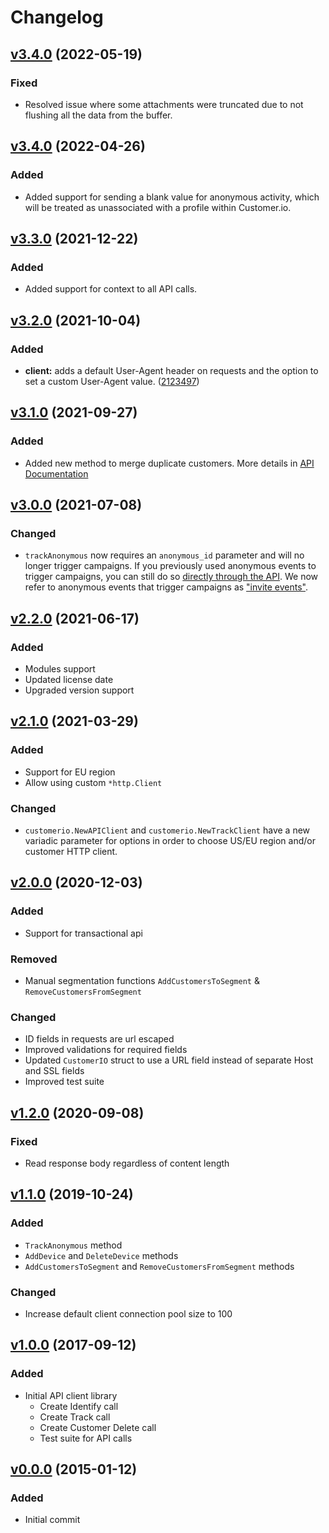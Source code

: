# Changelog

## [v3.4.0](https://github.com/customerio/go-customerio/compare/v3.4.0...v3.4.1) (2022-05-19)
### Fixed
- Resolved issue where some attachments were truncated due to not flushing all the data from the buffer.

## [v3.4.0](https://github.com/customerio/go-customerio/compare/v3.3.0...v3.4.0) (2022-04-26)
### Added
- Added support for sending a blank value for anonymous activity, which will be treated as unassociated with a profile within Customer.io.

## [v3.3.0](https://github.com/customerio/go-customerio/compare/v.3.2.0...v3.3.0) (2021-12-22)
### Added
- Added support for context to all API calls.

## [v3.2.0](https://github.com/customerio/go-customerio/compare/v3.1.0...v.3.2.0) (2021-10-04)
### Added
- **client:** adds a default User-Agent header on requests and the option to set a custom User-Agent value. ([2123497](https://github.com/customerio/go-customerio/commit/212349768ba234d6c4ad3684aa6450f770f35cb8))

## [v3.1.0](https://github.com/customerio/go-customerio/compare/3.0.0...v3.1.0) (2021-09-27)
### Added
- Added new method to merge duplicate customers. More details in [API Documentation](https://customer.io/docs/api/#operation/merge)

## [v3.0.0](https://github.com/customerio/go-customerio/compare/v2.2.0...3.0.0) (2021-07-08)
### Changed
- `trackAnonymous` now requires an `anonymous_id` parameter and will no longer trigger campaigns. If you previously used anonymous events to trigger campaigns, you can still do so [directly through the API](https://customer.io/docs/api/#operation/trackAnonymous). We now refer to anonymous events that trigger campaigns as ["invite events"](https://customer.io/docs/anonymous-events/#anonymous-or-invite). 

## [v2.2.0](https://github.com/customerio/go-customerio/compare/2.1.0...v2.2.0) (2021-06-17)

### Added
- Modules support
- Updated license date
- Upgraded version support

## [v2.1.0](https://github.com/customerio/go-customerio/compare/v2.0.0...2.1.0) (2021-03-29)
### Added
- Support for EU region
- Allow using custom `*http.Client`

### Changed
- `customerio.NewAPIClient` and `customerio.NewTrackClient`  have a new variadic parameter for options in order to choose US/EU region and/or customer HTTP client.

## [v2.0.0](https://github.com/customerio/go-customerio/compare/v1.2.0...v2.0.0) (2020-12-03)
### Added
- Support for transactional api

### Removed
- Manual segmentation functions `AddCustomersToSegment` & `RemoveCustomersFromSegment`

### Changed
- ID fields in requests are url escaped
- Improved validations for required fields
- Updated `CustomerIO` struct to use a URL field instead of separate Host and SSL fields
- Improved test suite

## [v1.2.0](https://github.com/customerio/go-customerio/compare/v1.1.0...v1.2.0) (2020-09-08)
### Fixed
- Read response body regardless of content length


## [v1.1.0](https://github.com/customerio/go-customerio/compare/v1.0.0...v1.1.0) (2019-10-24)
### Added
- `TrackAnonymous` method
- `AddDevice` and `DeleteDevice` methods
- `AddCustomersToSegment` and `RemoveCustomersFromSegment` methods

### Changed
- Increase default client connection pool size to 100

## [v1.0.0](https://github.com/customerio/go-customerio/compare/4a9e70a...v1.0.0) (2017-09-12)
### Added
- Initial API client library
  - Create Identify call
  - Create Track call
  - Create Customer Delete call
  - Test suite for API calls

## [v0.0.0](https://github.com/customerio/go-customerio/commit/4a9e70a) (2015-01-12)
### Added
- Initial commit

